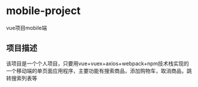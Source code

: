 # mobile-project
vue项目mobile端
## 项目描述
该项目是一个个人项目，只要用vue+vuex+axios+webpack+npm技术栈实现的一个移动端的单页面应用程序，主要功能有搜索商品，添加购物车，取消商品，跳转搜索列表等
